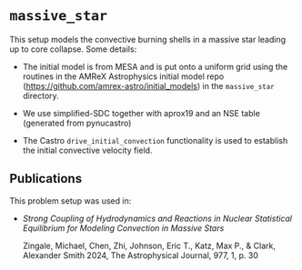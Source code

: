 # `massive_star`

This setup models the convective burning shells in a massive star
leading up to core collapse.  Some details:

* The initial model is from MESA and is put onto a uniform grid using
  the routines in the AMReX Astrophysics initial model repo
  (https://github.com/amrex-astro/initial_models) in the
  ``massive_star`` directory.

* We use simplified-SDC together with aprox19 and an NSE table
  (generated from pynucastro)

* The Castro ``drive_initial_convection`` functionality is used to
  establish the initial convective velocity field.

## Publications

This problem setup was used in:

* *Strong Coupling of Hydrodynamics and Reactions in Nuclear
  Statistical Equilibrium for Modeling Convection in Massive Stars*

  Zingale, Michael, Chen, Zhi, Johnson, Eric T., Katz, Max P., &
  Clark, Alexander Smith 2024, The Astrophysical Journal, 977, 1,
  p. 30
